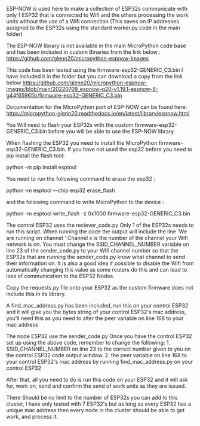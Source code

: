 ESP-NOW is used here to make a collection of ESP32s communicate with only 1 ESP32 that is connected to Wifi and the others processing the work units without the use of a Wifi connection (This saves on IP addresses assigned to the ESP32s using the standard worker.py code in the main folder)

The ESP-NOW library is not available in the main MicroPython code base and has been included in custom Binaries from the link below :
    https://github.com/glenn20/micropython-espnow-images

This code has been tested using the firmware-esp32-GENERIC_C3.bin
I have included it in the folder but you can download a copy from the link below
    https://github.com/glenn20/micropython-espnow-images/blob/main/20220709_espnow-g20-v1.19.1-espnow-6-g44f65965b/firmware-esp32-GENERIC_C3.bin

Documentation for the MicroPython port of ESP-NOW can be found here:
    https://micropython-glenn20.readthedocs.io/en/latest/library/espnow.html

You Will need to flash your ESP32s with the custom firmware-esp32-GENERIC_C3.bin before you will be able to use the ESP-NOW library.

When flashing the ESP32 you need to install the MicroPython firmware-esp32-GENERIC_C3.bin. If you have not used the esp32 before you need to pip install the flash tool:

  python -m pip install esptool
 
You need to run the following command to erase the esp32 :

  python -m esptool –-chip esp32 erase_flash

and the following command to write MicroPython to the device :

  python -m esptool write_flash -z 0x1000 firmware-esp32-GENERIC_C3.bin



The control ESP32 uses the reciever_code.py
  Only 1 of the ESP32s needs to run this script.
  When running the code the output will include the line
    'We are running on channel <x>'
  Channel x is the number of the channel your Wifi network is on. You must change the SSID_CHANNEL_NUMBER variable on line 23 of the sender_code.py to your Wifi channel number so that the ESP32s that are running the sender_code.py know what channel to send their information on.
  It is also a good idea if possible to disable the Wifi from automatically changing this value as some routers do this and can lead to loss of communication to the ESP32 Nodes.

  Copy the requests.py file onto your ESP32 as the custom firmware does not include this in its library.

  A find_mac_address.py has been included, run this on your control ESP32 and it will give you the bytes string of your control ESP32's mac address, you'll need this as you need to alter the peer variable on line 168 to your mac address

The node ESP32 use the sender_code.py
  Once you have the control ESP32 set up using the above code, remember to change the following:
    1. SSID_CHANNEL_NUMBER on line 23 to the correct number given to you on the control ESP32 code output window.
    2. the peer variable on line 168 to your control ESP32's mac address by running find_mac_address.py on your control ESP32
  
  After that, all you need to do is run this code on your ESP32 and it will ask for, work on, send and confirm the send of work units as they are issued.

There Should be no limit to the number of ESP32s you can add to this cluster, I have only tested with 7 ESP32's but as long as every ESP32 has a unique mac address then every node in the cluster should be able to get work, and process it.